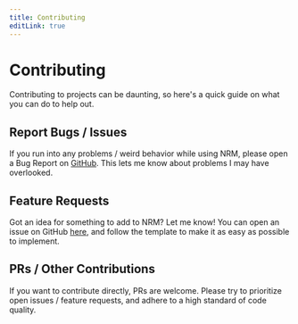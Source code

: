 ```yaml
---
title: Contributing
editLink: true
---
```


# Contributing

Contributing to projects can be daunting, so here's a quick guide on what you can do to help out.


## Report Bugs / Issues

If you run into any problems / weird behavior while using NRM, please open a Bug Report on [GitHub](https://github.com/Tormak9970/NAS-ROM-Manager/issues). This lets me know about problems I may have overlooked.


## Feature Requests

Got an idea for something to add to NRM? Let me know! You can open an issue on GitHub [here]([GitHub](https://github.com/Tormak9970/NAS-ROM-Manager/issues)), and follow the template to make it as easy as possible to implement.


## PRs / Other Contributions

If you want to contribute directly, PRs are welcome. Please try to prioritize open issues / feature requests, and adhere to a high standard of code quality.